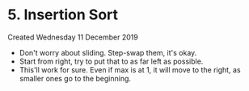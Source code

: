 # 5. Insertion Sort
Created Wednesday 11 December 2019


* Don't worry about sliding. Step-swap them, it's okay.
* Start from right, try to put that to as far left as possible.
* This'll work for sure. Even if max is at 1, it will move to the right, as smaller ones go to the beginning.


